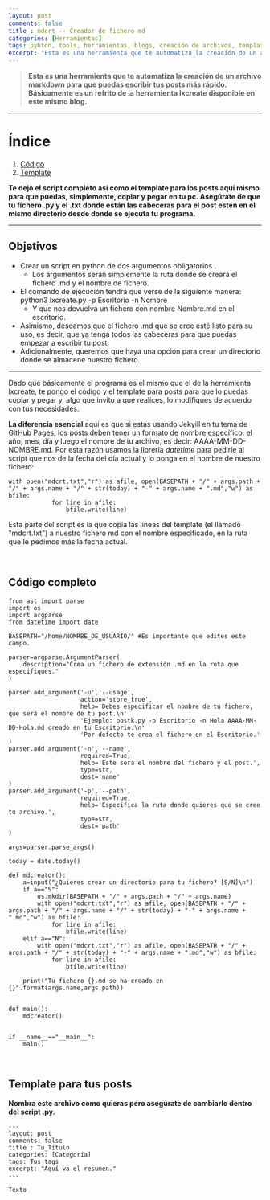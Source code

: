 ```yaml
---
layout: post
comments: false
title : mdcrt -- Creador de fichero md
categories: [Herramientas]
tags: pyhton, tools, herramientas, blogs, creación de archivos, templates para posts en github pages
excerpt: "Esta es una herramienta que te automatiza la creación de un archivo markdown para que puedar escribir tus posts más rápido."
---
```


> **Esta es una herramienta que te automatiza la creación de un archivo markdown para que puedas escribir tus posts más rápido. Básicamente es un refrito de la herramienta lxcreate disponible en este mismo blog.**

-----

# Índice

1. [Código](#codigo)
2. [Template](#md)

**Te dejo el script completo así como el template para los posts aquí mismo para que puedas, simplemente, copiar y pegar en tu pc. Asegúrate de que tu fichero .py y el .txt donde están las cabeceras para el post estén en el mismo directorio desde donde se ejecuta tu programa.**

-----

## Objetivos

+ Crear un script en python de dos argumentos obligatorios .
    + Los argumentos serán simplemente la ruta donde se creará el fichero .md y el nombre de fichero.
+ El comando de ejecución tendrá que verse de la siguiente manera: python3 lxcreate.py -p Escritorio -n Nombre
    + Y que nos devuelva un fichero con nombre Nombre.md en el escritorio.
+ Asimismo, deseamos que el fichero .md que se cree esté listo para su uso, es decir, que ya tenga todos las cabeceras para que puedas empezar a escribir tu post.
+ Adicionalmente, queremos que haya una opción para crear un directorio donde se almacene nuestro fichero.

-----

Dado que básicamente el programa es el mismo que el de la herramienta lxcreate, te pongo el código y el template para posts para que lo puedas copiar y pegar y, algo que invito a que realices, lo modifiques de acuerdo con tus necesidades.

**La diferencia esencial** aquí es que si estás usando Jekyill en tu tema de GitHub Pages, los posts deben tener un formato de nombre específico: el año, mes, día y luego el nombre de tu archivo, es decir: AAAA-MM-DD-NOMBRE.md. Por esta razón usamos la librería *datetime* para pedirle al script que nos de la fecha del día actual y lo ponga en el nombre de nuestro fichero:

```shell
with open("mdcrt.txt","r") as afile, open(BASEPATH + "/" + args.path + "/" + args.name + "/" + str(today) + "-" + args.name + ".md","w") as bfile:
            for line in afile:
                bfile.write(line)
```

Esta parte del script es la que copia las líneas del template (el llamado "mdcrt.txt") a nuestro fichero md con el nombre especificado, en la ruta que le pedimos más la fecha actual.

<br>


## Código completo <a name="codigo"></a>

```shell
from ast import parse
import os
import argparse
from datetime import date

BASEPATH="/home/NOMRBE_DE_USUARIO/" #Es importante que edites este campo.

parser=argparse.ArgumentParser(
    description="Crea un fichero de extensión .md en la ruta que especifiques."
)

parser.add_argument('-u','--usage',
                    action='store_true',
                    help='Debes especificar el nombre de tu fichero, que será el nombre de tu post.\n'
                    'Ejemplo: postk.py -p Escritorio -n Hola AAAA-MM-DD-Hola.md creado en tu Escritorio.\n'
                    'Por defecto te crea el fichero en el Escritorio.'
)
parser.add_argument('-n','--name',
                    required=True,
                    help='Este será el nombre del fichero y el post.',
                    type=str,
                    dest='name'
)
parser.add_argument('-p','--path',
                    required=True,
                    help='Especifica la ruta donde quieres que se cree tu archivo.',
                    type=str,
                    dest='path'
)

args=parser.parse_args()

today = date.today()

def mdcreator():
    a=input("¿Quieres crear un directorio para tu fichero? [S/N]\n")
    if a=="S":
        os.mkdir(BASEPATH + "/" + args.path + "/" + args.name)
        with open("mdcrt.txt","r") as afile, open(BASEPATH + "/" + args.path + "/" + args.name + "/" + str(today) + "-" + args.name + ".md","w") as bfile:
            for line in afile:
                bfile.write(line)
    elif a=="N":
        with open("mdcrt.txt","r") as afile, open(BASEPATH + "/" + args.path + "/" + str(today) + "-" + args.name + ".md","w") as bfile:
            for line in afile:
                bfile.write(line)
    
    print("Tu fichero {}.md se ha creado en {}".format(args.name,args.path))


def main():
    mdcreator()


if __name__=="__main__":
    main()
```
<br>

## Template para tus posts <a name="md"></a>

**Nombra este archivo como quieras pero asegúrate de cambiarlo dentro del script .py.**

```shell
---
layout: post
comments: false
title : Tu_Título
categories: [Categoría]
tags: Tus_tags
excerpt: "Aquí va el resumen."
---

Texto
```